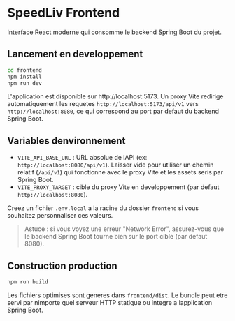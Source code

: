 # SpeedLiv Frontend

Interface React moderne qui consomme le backend Spring Boot du projet.

## Lancement en developpement

```bash
cd frontend
npm install
npm run dev
```

L'application est disponible sur http://localhost:5173. Un proxy Vite redirige automatiquement les requetes `http://localhost:5173/api/v1` vers `http://localhost:8080`, ce qui correspond au port par defaut du backend Spring Boot.

## Variables denvironnement

- `VITE_API_BASE_URL` : URL absolue de lAPI (ex: `http://localhost:8080/api/v1`). Laisser vide pour utiliser un chemin relatif (`/api/v1`) qui fonctionne avec le proxy Vite et les assets seris par Spring Boot.
- `VITE_PROXY_TARGET` : cible du proxy Vite en developpement (par defaut `http://localhost:8080`).

Creez un fichier `.env.local` a la racine du dossier `frontend` si vous souhaitez personnaliser ces valeurs.

> Astuce : si vous voyez une erreur "Network Error", assurez-vous que le backend Spring Boot tourne bien sur le port cible (par defaut 8080).

## Construction production

```bash
npm run build
```

Les fichiers optimises sont generes dans `frontend/dist`. Le bundle peut etre servi par nimporte quel serveur HTTP statique ou integre a lapplication Spring Boot.
